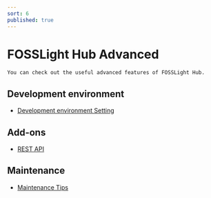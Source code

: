 ```yaml
---
sort: 6
published: true
---
```

# FOSSLight Hub Advanced
```note
You can check out the useful advanced features of FOSSLight Hub.
```

## Development environment
- [Development environment Setting](1_developer.md)

## Add-ons
- [REST API](2_rest_api.md)

## Maintenance
- [Maintenance Tips](3_maintenance.md)